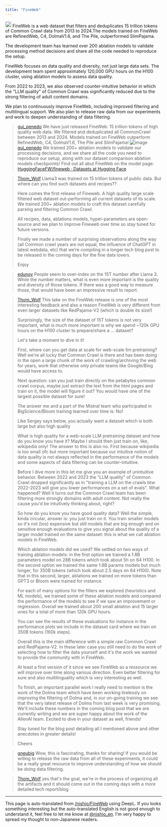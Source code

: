 ```yaml
---
title: "FineWeb"
---
```


<img src='https://scrapbox.io/api/pages/nishio-en/Claude/icon' alt='Claude.icon' height="19.5"/>
FineWeb is a web dataset that filters and deduplicates 15 trillion tokens of Common Crawl data from 2013 to 2024.The models trained on FineWeb are RefinedWeb, C4, DolmaV1.6, and The Pile, outperformed SlimPajama.

The development team has learned over 200 ablation models to validate processing method decisions and share all the code needed to reproduce the setup.

FineWeb focuses on data quality and diversity, not just large data sets. The development team spent approximately 120,000 GPU hours on the H100 cluster, using ablation models to assess data quality.

From 2022 to 2023, we also observed counter-intuitive behavior in which the "LLM quality" of Common Crawl was significantly reduced due to the strong filtering of adult content domains.

We plan to continuously improve FineWeb, including improved filtering and multilingual support. We also plan to release raw data from our experiments and work to deepen understanding of data filtering.

> [gui_penedo](https://twitter.com/gui_penedo/status/1781953413938557276/photo/1) We have just released  FineWeb: 15 trillion tokens of high quality web data.
>  We filtered and deduplicated all CommonCrawl between 2013 and 2024.
>  Models trained on FineWeb outperform RefinedWeb, C4, DolmaV1.6, The Pile and SlimPajama!
>  ![image](https://gyazo.com/18304a4b7e981777e735517d6b626ec3/thumb/1000)
> [gui_penedo](https://twitter.com/gui_penedo/status/1781953418002870752) We trained 200+ ablation models to validate our processing decisions, and we share all the code you need to reproduce our setup, along with our dataset comparison ablation models checkpoints!
>  Find out all abut  FineWeb on the  model page:
>  [HuggingFaceFW/fineweb · Datasets at Hugging Face](https://huggingface.co/datasets/HuggingFaceFW/fineweb)

> [Thom_Wolf](https://twitter.com/Thom_Wolf/status/1781953413938557276/photo/1) Llama3 was trained on 15 trillion tokens of public data. But where can you find such datasets and recipes??
>
>  Here comes the first release of Fineweb. A high quality large scale filtered web dataset out-performing all current datasets of its scale. We trained 200+ ablation models to craft this dataset carefully parsing and filtering Common Crawl.
>
>  All recipes, data, ablations models, hyper-parameters are open-source and we plan to improve Fineweb over time so stay tuned for future versions.
>
>  Finally we made a number of surprising observations along the way (all Common crawl years are not equal, the influence of ChatGPT in latest webdata, etc) that we’re compiling in a longer tech blog post to be released in the coming days for the fine data lovers.
>
>  Enjoy

> [edunov](https://twitter.com/edunov/status/1781956600724345190) People seem to over-index on the 15T number after Llama 3. While the number matters, what is even more important is the quality and diversity of those tokens. If there was a good way to measure those, that would have been an impressive result to report.

> [Thom_Wolf](https://twitter.com/Thom_Wolf/status/1782691683517305226) This take on the FineWeb release is one of the most interesting feedback and also a reason FineWeb is very different from even larger datasets like RedPajama-V2 (which is double its size!)
>
>  Surprisingly, the size of the dataset of 15T tokens is not very important, what is much more important is why we spend ~120k GPU hours on the H100 cluster to prepare/share a ... dataset?
>
>  Let's take a moment to dive in it!
>
>  First, where can you get data at scale for web-scale llm pretraining? Well we're all lucky that Common Crawl is there and has been doing in the open a large chunk of the work of crawling/archiving the web for years, work that otherwise only private teams like Google/Bing would have access to.
>
>  Next question: can you just train directly on the petabytes common crawl corpus, maybe just extract the text from the html pages and train on it, the model will figure it out? You would have one of the largest possible dataset for sure!
>
>  The answer me and a part of the Mistral team who participated in BigScience/Bloom training learned over time is: No!
>
>  Like Sergey says below, you actually want a dataset which is both large but also high quality
>
>  What is high quality for a web-scale LLM pretraining dataset and how do you know you have it? Maybe I should then just train on, like, wikipedia only! The answer to this is also no. First because wikipedia is too small ofc but more important because our intuitive notion of data quality is not always reflected in the performance of the models and some aspects of data filtering can be counter-intuitive.
>
>  Before I dive more in this let me give you an example of unintuitive behavior. Between 2022 and 2023 the "LLM quality" of Common Crawl dropped significantly as in "training a LLM on the crawls btw 2022-2023 will give you lower performances on a set of evals". What happened? Well it turns out the Common Crawl team has been filtering more strongly domains with adult content. Not really the cause you'd be intuitively thinking about, right?
>
>  So how do you know you have good quality data? Well the simple, kinda circular, answer is: you just train on it. You train smaller models so it's not (too) expensive but still models that are big enough and on sensitive enough evaluations to give you signal about the quality of a larger model trained on the same dataset: this is what we call ablation models in FineWeb.
>
>  Which ablation models did we used? We settled on two ways of training ablation models: in the first option we trained a 1.8B parameters model on 28B tokens which took about 5h on 64 H100. In the second option we trained the same 1.8B params models but much longer, for 350B tokens (which took about 2.5 days on 64 H100). Note that in this second, larger, ablations we trained on more tokens than GPT3 or Bloom were trained for instance.
>
>  For each of many options for the filters we explored (heuristics and ML models), we trained some of these ablation models and compared the performance of the models to see if we saw an improvement or regression. Overall we trained about 200 small ablation and 15 larger ones for a total of more than 120k GPU hours.
>
>  You can see the results of these evaluations for instance in the performance plots we include in the dataset card where we train on 350B tokens (160k steps).
>
>  Overall this is the main difference with a simple raw Common Crawl and RedPajama-V2. In these later case you still need to do the work of selecting how to filter the data yourself and it's the work we wanted to provide the community with in FineWeb.
>
>  At least a first version of it since we see FineWeb as a ressource we will improve over time along various direction. Even better filtering for sure and also multilinguality which is very interesting as well.
>
>  To finish, an important parallel work I really need to mention is the work of the Dolma team which have been working tirelessly on improving the filtering of Dolma and, in our on-going training we see that the very latest release of Dolma from last week is very promising. We'll include these numbers in the coming blog post that we are currently writing and we are super happy about the work of the AllenAI team. Excited to dive in your dataset as well, friends!
>
>  Stay tuned for the blog post detailing all I mentioned above and other anecdotes in greater details!
>
>  Cheers

> [gneubig](https://twitter.com/gneubig/status/1782721111391666533) Wow, this is fascinating, thanks for sharing! If you would be willing to release the raw data from all of these experiments, it could be a really great resource to improve understanding of how we should be doing data filtering.

> [Thom_Wolf](https://twitter.com/Thom_Wolf/status/1782736947439382973) yes that's the goal, we're in the process of organizing all the artifacts and it should come out in the coming days with a more detailed tech report/blog


---
This page is auto-translated from [/nishio/FineWeb](https://scrapbox.io/nishio/FineWeb) using DeepL. If you looks something interesting but the auto-translated English is not good enough to understand it, feel free to let me know at [@nishio_en](https://twitter.com/nishio_en). I'm very happy to spread my thought to non-Japanese readers.